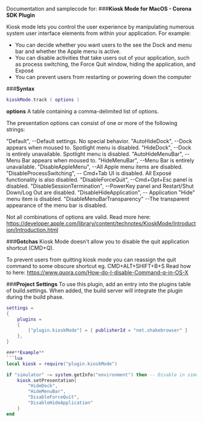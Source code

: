 
Documentation and samplecode for:
###**Kiosk Mode for MacOS - Corona SDK Plugin**

Kiosk mode lets you control the user experience by manipulating numerous system user interface elements from within your application. For example:

* You can decide whether you want users to the see the Dock and menu bar and whether the Apple menu is active.
* You can disable activities that take users out of your application, such as process switching, the Force Quit window, hiding the application, and Exposé
* You can prevent users from restarting or powering down the computer

###**Syntax**
```lua
kioskMode.track ( options )
```

**options**
A table containing a comma-delimited list of options.

The presentation options can consist of one or more of the following strings:

"Default",                     --Default settings. No special behavior.
"AutoHideDock",                --Dock appears when moused to. Spotlight menu is disabled.
"HideDock",                    --Dock is entirely unavailable. Spotlight menu is disabled.
"AutoHideMenuBar",             --Menu Bar appears when moused to.
"HideMenuBar",                 --Menu Bar is entirely unavailable.
"DisableAppleMenu",            --All Apple menu items are disabled.
"DisableProcessSwitching",     -- Cmd+Tab UI is disabled. All Exposé functionality is also disabled.
"DisableForceQuit",            --Cmd+Opt+Esc panel is disabled.
"DisableSessionTermination",   --PowerKey panel and Restart/Shut Down/Log Out are disabled.
"DisableHideApplication",      -- Application "Hide" menu item is disabled.
"DisableMenuBarTransparency"   --The transparent appearance of the menu bar is disabled.

Not all combinations of options are valid. Read more here:
https://developer.apple.com/library/content/technotes/KioskMode/Introduction/Introduction.html

###**Gotchas**
Kiosk Mode doesn't allow you to disable the quit application shortcut (CMD+Q).

To prevent users from quitting kiosk mode you can reassign the quit command to some obscure shortcut eg. CMD+ALT+SHIFT+B+S
Read how to here: https://www.quora.com/How-do-I-disable-Command-q-in-OS-X

###**Project Settings**
To use this plugin, add an entry into the plugins table of build.settings. When added, the build server will integrate the plugin during the build phase.
```lua
settings =
{
    plugins =
    {
        ["plugin.kioskMode"] = { publisherId = "net.shakebrowser" }
    },      
}

###**Example**
```lua
local kiosk = require("plugin.kioskMode")

if "simulator" ~= system.getInfo("environment") then -- Disable in simulator (or simulator will go into kiosk mode)
    kiosk.setPresentation{
        "HideDock",
        "HideMenuBar",
        "DisableForceQuit",
        "DisableHideApplication"
    }
end
```
